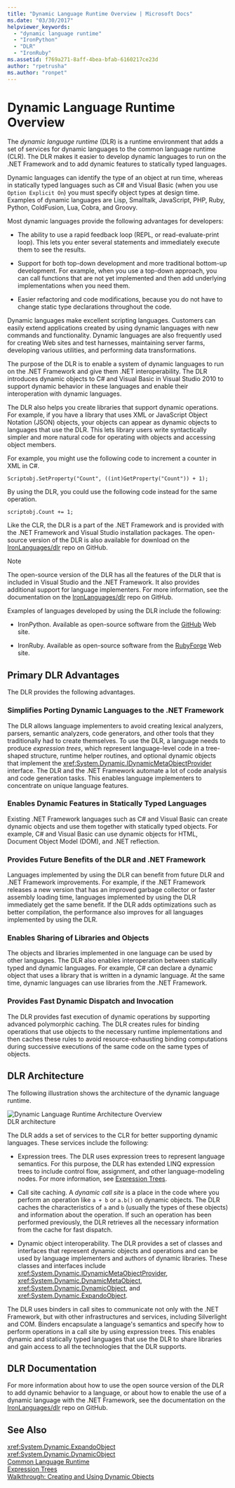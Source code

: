 ```yaml
---
title: "Dynamic Language Runtime Overview | Microsoft Docs"
ms.date: "03/30/2017"
helpviewer_keywords: 
  - "dynamic language runtime"
  - "IronPython"
  - "DLR"
  - "IronRuby"
ms.assetid: f769a271-8aff-4bea-bfab-6160217ce23d
author: "rpetrusha"
ms.author: "ronpet"
---
```

# Dynamic Language Runtime Overview
The *dynamic language runtime* (DLR) is a runtime environment that adds a set of services for dynamic languages to the common language runtime (CLR). The DLR makes it easier to develop dynamic languages to run on the .NET Framework and to add dynamic features to statically typed languages.  
  
 Dynamic languages can identify the type of an object at run time, whereas in statically typed languages such as C# and Visual Basic (when you use `Option Explicit On`) you must specify object types at design time. Examples of dynamic languages are Lisp, Smalltalk, JavaScript, PHP, Ruby, Python, ColdFusion, Lua, Cobra, and Groovy.  
  
 Most dynamic languages provide the following advantages for developers:  
  
- The ability to use a rapid feedback loop (REPL, or read-evaluate-print loop). This lets you enter several statements and immediately execute them to see the results.  
  
- Support for both top-down development and more traditional bottom-up development. For example, when you use a top-down approach, you can call functions that are not yet implemented and then add underlying implementations when you need them.  
  
- Easier refactoring and code modifications, because you do not have to change static type declarations throughout the code.  
  
 Dynamic languages make excellent scripting languages. Customers can easily extend applications created by using dynamic languages with new commands and functionality. Dynamic languages are also frequently used for creating Web sites and test harnesses, maintaining server farms, developing various utilities, and performing data transformations.  
  
 The purpose of the DLR is to enable a system of dynamic languages to run on the .NET Framework and give them .NET interoperability. The DLR introduces dynamic objects to C# and Visual Basic in Visual Studio 2010 to support dynamic behavior in these languages and enable their interoperation with dynamic languages.  
  
 The DLR also helps you create libraries that support dynamic operations. For example, if you have a library that uses XML or JavaScript Object Notation (JSON) objects, your objects can appear as dynamic objects to languages that use the DLR. This lets library users write syntactically simpler and more natural code for operating with objects and accessing object members.  
  
 For example, you might use the following code to increment a counter in XML in C#.  
  
 `Scriptobj.SetProperty("Count", ((int)GetProperty("Count")) + 1);`  
  
 By using the DLR, you could use the following code instead for the same operation.  
  
 `scriptobj.Count += 1;`  
  
 Like the CLR, the DLR is a part of the .NET Framework and is provided with the .NET Framework and Visual Studio installation packages. The open-source version of the DLR is also available for download on the [IronLanguages/dlr](https://github.com/IronLanguages/dlr) repo on GitHub.  
  
> [!NOTE]
>  The open-source version of the DLR has all the features of the DLR that is included in Visual Studio and the .NET Framework. It also provides additional support for language implementers. For more information, see the documentation on the [IronLanguages/dlr](https://github.com/IronLanguages/dlr) repo on GitHub. 
  
 Examples of languages developed by using the DLR include the following:  
  
- IronPython. Available as open-source software from the [GitHub](https://github.com/IronLanguages/ironpython2) Web site.  
  
- IronRuby. Available as open-source software from the [RubyForge](http://go.microsoft.com/fwlink/?LinkId=141044) Web site.  
  
## Primary DLR Advantages  
 The DLR provides the following advantages.  
  
### Simplifies Porting Dynamic Languages to the .NET Framework  
 The DLR allows language implementers to avoid creating lexical analyzers, parsers, semantic analyzers, code generators, and other tools that they traditionally had to create themselves. To use the DLR, a language needs to produce *expression trees*, which represent language-level code in a tree-shaped structure, runtime helper routines, and optional dynamic objects that implement the <xref:System.Dynamic.IDynamicMetaObjectProvider> interface. The DLR and the .NET Framework automate a lot of code analysis and code generation tasks. This enables language implementers to concentrate on unique language features.  
  
### Enables Dynamic Features in Statically Typed Languages  
 Existing .NET Framework languages such as C# and Visual Basic can create dynamic objects and use them together with statically typed objects. For example, C# and Visual Basic can use dynamic objects for HTML, Document Object Model (DOM), and .NET reflection.  
  
### Provides Future Benefits of the DLR and .NET Framework  
 Languages implemented by using the DLR can benefit from future DLR and .NET Framework improvements. For example, if the .NET Framework releases a new version that has an improved garbage collector or faster assembly loading time, languages implemented by using the DLR immediately get the same benefit. If the DLR adds optimizations such as better compilation, the performance also improves for all languages implemented by using the DLR.  
  
### Enables Sharing of Libraries and Objects  
 The objects and libraries implemented in one language can be used by other languages. The DLR also enables interoperation between statically typed and dynamic languages. For example, C# can declare a dynamic object that uses a library that is written in a dynamic language. At the same time, dynamic languages can use libraries from the .NET Framework.  
  
### Provides Fast Dynamic Dispatch and Invocation  
 The DLR provides fast execution of dynamic operations by supporting advanced polymorphic caching. The DLR creates rules for binding operations that use objects to the necessary runtime implementations and then caches these rules to avoid resource-exhausting binding computations during successive executions of the same code on the same types of objects.  
  
## DLR Architecture  
 The following illustration shows the architecture of the dynamic language runtime.  
  
 ![Dynamic Language Runtime Architecture Overview](../../../docs/framework/reflection-and-codedom/media/dlr-archoverview.png "DLR_ArchOverview")  
DLR architecture  
  
 The DLR adds a set of services to the CLR for better supporting dynamic languages. These services include the following:  
  
- Expression trees. The DLR uses expression trees to represent language semantics. For this purpose, the DLR has extended LINQ expression trees to include control flow, assignment, and other language-modeling nodes. For more information, see [Expression Trees](http://msdn.microsoft.com/library/fb1d3ed8-d5b0-4211-a71f-dd271529294b).  
  
- Call site caching. A *dynamic call site* is a place in the code where you perform an operation like `a + b` or `a.b()` on dynamic objects. The DLR caches the characteristics of `a` and `b` (usually the types of these objects) and information about the operation. If such an operation has been performed previously, the DLR retrieves all the necessary information from the cache for fast dispatch.  
  
- Dynamic object interoperability. The DLR provides a set of classes and interfaces that represent dynamic objects and operations and can be used by language implementers and authors of dynamic libraries. These classes and interfaces include <xref:System.Dynamic.IDynamicMetaObjectProvider>, <xref:System.Dynamic.DynamicMetaObject>, <xref:System.Dynamic.DynamicObject>, and <xref:System.Dynamic.ExpandoObject>.  
  
 The DLR uses binders in call sites to communicate not only with the .NET Framework, but with other infrastructures and services, including Silverlight and COM. Binders encapsulate a language's semantics and specify how to perform operations in a call site by using expression trees. This enables dynamic and statically typed languages that use the DLR to share libraries and gain access to all the technologies that the DLR supports.  
  
## DLR Documentation  
 For more information about how to use the open source version of the DLR to add dynamic behavior to a language, or about how to enable the use of a dynamic language with the .NET Framework, see the documentation on the [IronLanguages/dlr](https://github.com/IronLanguages/dlr/tree/master/Docs) repo on GitHub.  
  
## See Also  
 <xref:System.Dynamic.ExpandoObject>  
 <xref:System.Dynamic.DynamicObject>  
 [Common Language Runtime](../../../docs/standard/clr.md)  
 [Expression Trees](http://msdn.microsoft.com/library/fb1d3ed8-d5b0-4211-a71f-dd271529294b)  
 [Walkthrough: Creating and Using Dynamic Objects](~/docs/csharp/programming-guide/types/walkthrough-creating-and-using-dynamic-objects.md)
